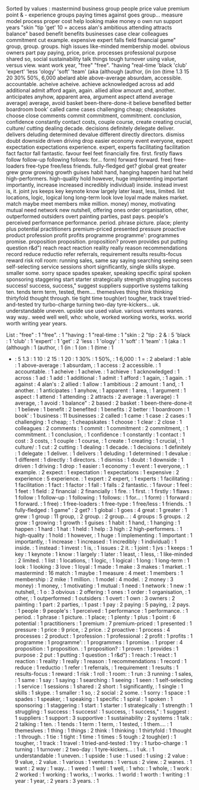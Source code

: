Sorted by values :
mastermind business group people price value premium point & - experience groups paying times against goes group... measure model process proper cost help looking make money o own run support years "skin "tip 'get' 10 = access alan's ambitious attending attracts balance" based benefit benefits businesses case clear colleagues commitment cut example. expensive expert falls field financial game" group, group. groups. high issues like-minded membership model. obvious owners part pay paying, price, price. processes professional purpose shared so, social sustainability talk things tough turnover using value, versus view. want work year, "free" "free". "having "real-time 'black 'club' 'expert' 'less 'ology' 'soft' 'team' (aka (although (author, (in (on (time 1.3 15 20 30% 50%, 6,000 abelard able above-average absurdam, accessible. accountable. acheive acheive. achieve acknowledged across ad add additional admit afford again, again. allied allow amount and, another. anticipates anyhow, apparent area, argument aspect attend average average) average, avoid basket been-there-done-it believe benefited better boardroom book' called came cases challenging cheap; cheapskates choose close comments commit commitment, commitment. conclusion, confidence constantly contact costs, couple course, create creating crucial, culture/ cutting dealing decade. decisions definitely delegate deliver. delivers deluding determined devalue different directly directors. dismiss doubt downside driven driving drop easier economy event everyone, expect expectation expectations experience. expert, experts facilitating facilitation fact factor fall fantastic. favour feel feet financially fire. first. firstly flaws follow follow-up following follows: for... form) forward forward. free) free-loaders free-type free/less friends. fully-fledged get? global great greater grew grow growing growth guises habit hand, hanging happen hard hat held high-performers. high-quality hold however, huge implementing important importantly, increase increased incredibly individual) inside. instead invest is, it. joint jvs keeps key keynote know largely later least, less, limited. list locations, logic, logical long long-term look love loyal made makes market. match maybe meet members mike million. money) money, motivating mutual need network new nutshell, offering ones order organisation, other, outperformed outsiders overt painting parties, past pays. people's perceived performance performance. period. phrase picture. place; plenty plus potential practitioners premium-priced presented pressure proactive product profession profit profits programme programme': programmes promise. proposition proposition. proposition? proven provides put putting question r&d") reach react reaction reality really reason recommendations record reduce reductio refer referrals, requirement results results-focus reward risk roll room: running sales, same say saying searching seeing seen self-selecting service sessions short significantly, single skills skype. smaller some. sorry space spades speaker, speaking specific spiral spoken sponsoring staggering start starter strategically strength struggling success success! success, success," suggest suppliers supportive systems talking ten. tends term term, tested, them.... themeslves thing think thinking thirtyfold thought through. tie tight time tough(er) tougher, track travel tried-and-tested try turbo-charge turning two-day tyre-kickers... uk. understandable uneven. upside use used value. various ventures wanes. way way.. weed well well, who: whole, worked working works, works. world worth writing year years. 

List :
"free" : 1
"free". : 1
"having : 1
"real-time : 1
"skin : 2
"tip : 2
& : 5
'black : 1
'club' : 1
'expert' : 1
'get' : 2
'less : 1
'ology' : 1
'soft' : 1
'team' : 1
(aka : 1
(although : 1
(author, : 1
(in : 1
(on : 1
(time : 1
- : 5
1.3 : 1
10 : 2
15 : 1
20 : 1
30% : 1
50%, : 1
6,000 : 1
= : 2
abelard : 1
able : 1
above-average : 1
absurdam, : 1
access : 2
accessible. : 1
accountable. : 1
acheive : 1
acheive. : 1
achieve : 1
acknowledged : 1
across : 1
ad : 1
add : 1
additional : 1
admit : 1
afford : 1
again, : 1
again. : 1
against : 4
alan's : 2
allied : 1
allow : 1
ambitious : 2
amount : 1
and, : 1
another. : 1
anticipates : 1
anyhow, : 1
apparent : 1
area, : 1
argument : 1
aspect : 1
attend : 1
attending : 2
attracts : 2
average : 1
average) : 1
average, : 1
avoid : 1
balance" : 2
based : 2
basket : 1
been-there-done-it : 1
believe : 1
benefit : 2
benefited : 1
benefits : 2
better : 1
boardroom : 1
book' : 1
business : 11
businesses : 2
called : 1
came : 1
case : 2
cases : 1
challenging : 1
cheap; : 1
cheapskates : 1
choose : 1
clear : 2
close : 1
colleagues : 2
comments : 1
commit : 1
commitment : 2
commitment, : 1
commitment. : 1
conclusion, : 1
confidence : 1
constantly : 1
contact : 1
cost : 3
costs, : 1
couple : 1
course, : 1
create : 1
creating : 1
crucial, : 1
culture/ : 1
cut : 2
cutting : 1
dealing : 1
decade. : 1
decisions : 1
definitely : 1
delegate : 1
deliver. : 1
delivers : 1
deluding : 1
determined : 1
devalue : 1
different : 1
directly : 1
directors. : 1
dismiss : 1
doubt : 1
downside : 1
driven : 1
driving : 1
drop : 1
easier : 1
economy : 1
event : 1
everyone, : 1
example. : 2
expect : 1
expectation : 1
expectations : 1
expensive : 2
experience : 5
experience. : 1
expert : 2
expert, : 1
experts : 1
facilitating : 1
facilitation : 1
fact : 1
factor : 1
fall : 1
falls : 2
fantastic. : 1
favour : 1
feel : 1
feet : 1
field : 2
financial : 2
financially : 1
fire. : 1
first. : 1
firstly : 1
flaws : 1
follow : 1
follow-up : 1
following : 1
follows: : 1
for... : 1
form) : 1
forward : 1
forward. : 1
free) : 1
free-loaders : 1
free-type : 1
free/less : 1
friends. : 1
fully-fledged : 1
game" : 2
get? : 1
global : 1
goes : 4
great : 1
greater : 1
grew : 1
group : 11
group, : 2
group. : 2
group... : 4
groups : 5
groups. : 2
grow : 1
growing : 1
growth : 1
guises : 1
habit : 1
hand, : 1
hanging : 1
happen : 1
hard : 1
hat : 1
held : 1
help : 3
high : 2
high-performers. : 1
high-quality : 1
hold : 1
however, : 1
huge : 1
implementing : 1
important : 1
importantly, : 1
increase : 1
increased : 1
incredibly : 1
individual) : 1
inside. : 1
instead : 1
invest : 1
is, : 1
issues : 2
it. : 1
joint : 1
jvs : 1
keeps : 1
key : 1
keynote : 1
know : 1
largely : 1
later : 1
least, : 1
less, : 1
like-minded : 2
limited. : 1
list : 1
locations, : 1
logic, : 1
logical : 1
long : 1
long-term : 1
look : 1
looking : 3
love : 1
loyal : 1
made : 1
make : 3
makes : 1
market. : 1
mastermind : 16
match : 1
maybe : 1
measure : 4
meet : 1
members : 1
membership : 2
mike : 1
million. : 1
model : 4
model. : 2
money : 3
money) : 1
money, : 1
motivating : 1
mutual : 1
need : 1
network : 1
new : 1
nutshell, : 1
o : 3
obvious : 2
offering : 1
ones : 1
order : 1
organisation, : 1
other, : 1
outperformed : 1
outsiders : 1
overt : 1
own : 3
owners : 2
painting : 1
part : 2
parties, : 1
past : 1
pay : 2
paying : 5
paying, : 2
pays. : 1
people : 9
people's : 1
perceived : 1
performance : 1
performance. : 1
period. : 1
phrase : 1
picture. : 1
place; : 1
plenty : 1
plus : 1
point : 6
potential : 1
practitioners : 1
premium : 7
premium-priced : 1
presented : 1
pressure : 1
price : 9
price, : 2
price. : 2
proactive : 1
process : 4
processes : 2
product : 1
profession : 1
professional : 2
profit : 1
profits : 1
programme : 1
programme': : 1
programmes : 1
promise. : 1
proper : 4
proposition : 1
proposition. : 1
proposition? : 1
proven : 1
provides : 1
purpose : 2
put : 1
putting : 1
question : 1
r&d") : 1
reach : 1
react : 1
reaction : 1
reality : 1
really : 1
reason : 1
recommendations : 1
record : 1
reduce : 1
reductio : 1
refer : 1
referrals, : 1
requirement : 1
results : 1
results-focus : 1
reward : 1
risk : 1
roll : 1
room: : 1
run : 3
running : 1
sales, : 1
same : 1
say : 1
saying : 1
searching : 1
seeing : 1
seen : 1
self-selecting : 1
service : 1
sessions : 1
shared : 2
short : 1
significantly, : 1
single : 1
skills : 1
skype. : 1
smaller : 1
so, : 2
social : 2
some. : 1
sorry : 1
space : 1
spades : 1
speaker, : 1
speaking : 1
specific : 1
spiral : 1
spoken : 1
sponsoring : 1
staggering : 1
start : 1
starter : 1
strategically : 1
strength : 1
struggling : 1
success : 1
success! : 1
success, : 1
success," : 1
suggest : 1
suppliers : 1
support : 3
supportive : 1
sustainability : 2
systems : 1
talk : 2
talking : 1
ten. : 1
tends : 1
term : 1
term, : 1
tested, : 1
them.... : 1
themeslves : 1
thing : 1
things : 2
think : 1
thinking : 1
thirtyfold : 1
thought : 1
through. : 1
tie : 1
tight : 1
time : 1
times : 5
tough : 2
tough(er) : 1
tougher, : 1
track : 1
travel : 1
tried-and-tested : 1
try : 1
turbo-charge : 1
turning : 1
turnover : 2
two-day : 1
tyre-kickers... : 1
uk. : 1
understandable : 1
uneven. : 1
upside : 1
use : 1
used : 1
using : 2
value : 9
value, : 2
value. : 1
various : 1
ventures : 1
versus : 2
view. : 2
wanes. : 1
want : 2
way : 1
way.. : 1
weed : 1
well : 1
well, : 1
who: : 1
whole, : 1
work : 2
worked : 1
working : 1
works, : 1
works. : 1
world : 1
worth : 1
writing : 1
year : 1
year, : 2
years : 3
years. : 1

